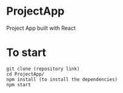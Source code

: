 # ProjectApp
Project App built with React

# To start
```
git clone (repository link)
cd ProjectApp/
npm install (to install the dependencies)
npm start
```


